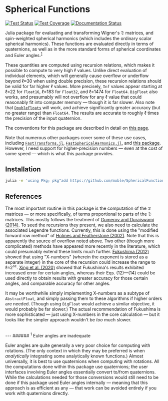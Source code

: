 # Spherical Functions

[![Test Status](https://github.com/moble/SphericalFunctions.jl/workflows/tests/badge.svg)](https://github.com/moble/SphericalFunctions.jl/actions)
[![Test Coverage](https://codecov.io/gh/moble/SphericalFunctions.jl/branch/main/graph/badge.svg)](https://codecov.io/gh/moble/SphericalFunctions.jl)
[![Documentation
Status](https://github.com/moble/SphericalFunctions.jl/workflows/docs/badge.svg)](https://moble.github.io/SphericalFunctions.jl/dev)


Julia package for evaluating and transforming Wigner's 𝔇 matrices, and spin-weighted spherical
harmonics (which includes the ordinary scalar spherical harmonics).  These functions are evaluated
directly in terms of quaternions, as well as in the more standard forms of spherical coordinates and
Euler angles.<sup>[1](#1-euler-angles-are-inadequate)</sup>

These quantities are computed using recursion relations, which makes it possible to compute to very
high ℓ values.  Unlike direct evaluation of individual elements, which will generally cause overflow
or underflow beyond ℓ≈30 when using double precision, these recursion relations should be valid for
far higher ℓ values.  More precisely, `Inf` values appear starting at ℓ=22 for `Float16`, ℓ=183 for
`Float32`, and ℓ=1474 for `Float64`.  `BigFloat` also works, and presumably will not overflow for
any ℓ value that could reasonably fit into computer memory — though it is far slower.  Also note
that [`DoubleFloats`](https://github.com/JuliaMath/DoubleFloats.jl) will work, and achieve
significantly greater accuracy (but no greater range) than `Float64`.  The results are accurate to
roughly ℓ times the precision of the input quaternion.

The conventions for this package are described in detail on [this
page](http://moble.github.io/spherical_functions/).

Note that numerous other packages cover some of these use cases, including
[`FastTransforms.jl`](https://JuliaApproximation.github.io/JuliaApproximation/FastTransforms.jl/),
[`FastSphericalHarmonics.jl`](https://eschnett.github.io/FastSphericalHarmonics.jl/), and [this
package](https://github.com/Jutho/WignerSymbols.jl).  However, I need support for higher-precision
numbers — even at the cost of some speed — which is what this package provides.

## Installation

```bash
julia -e 'using Pkg; pkg"add https://github.com/moble/SphericalFunctions.jl.git"'
```

## References

The most important routine in this package is the computation of the 𝔇 matrices — or more
specifically, of terms proportional to parts of the 𝔇 matrices.  This mostly follows the treatment
of [Gumerov and Duraiswami (2014)](https://arxiv.org/abs/1403.7698).  To seed the recursions they
present, we also need to calculate the associated Legendre functions.  Currently, this is done using
the "modified forward row method" of [Holmes and Featherstone
(2002)](https://doi.org/10.1007/s00190-002-0216-2).  Note that this is apparently the source of
overflow noted above.  Two other (though more complicated) methods have appeared more recently in
the literature, which could presumably extend these limits much further.  [Fukushima
(2012)](https://doi.org/10.1007/s00190-011-0519-2) showed that using "X-numbers" (wherein the
exponent is stored as a separate integer) in the core of the recursion could increase the range to
ℓ≈2³².  [Xing et al. (2020)](https://doi.org/10.1007/s00190-019-01331-0) showed that Fukushima's
results exhibited increased error for certain angles, whereas their Eqs. (12)—(14) could be used
directly to obtain results with greater accuracy for those certain angles, and comparable accuracy
for other angles.

It may be worthwhile simply implementing X-numbers as a subtype of `AbstractFloat`, and simply
passing them to these algorithms if higher orders are needed.  (Though using `BigFloat` would
achieve a similar objective, it would probably be far slower.)  The actual recommendation of
Fukushima is more sophisticated — just using X-numbers in the core calculation — but it looks like
the simpler approach wouldn't be *too* much slower.


<br/>
---
###### <sup>1</sup> Euler angles are inadequate

Euler angles are quite generally a very poor choice for computing with rotations.  (The only context
in which they may be preferred is when *analytically* integrating some analytically known
functions.)  Almost universally, it is best to use quaternions when computing with rotations.  All
the computations done within this package use quaternions; the user interfaces involving Euler
angles essentially convert to/from quaternions.  While the calculations needed for those conversions
would still need to be done if this package used Euler angles internally — meaning that this
approach is as efficient as any — that work can be avoided entirely if you work with quaternions
directly.
